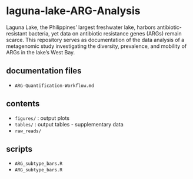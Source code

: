 # laguna-lake-ARG-Analysis
Laguna Lake, the Philippines’ largest freshwater lake, harbors antibiotic-resistant bacteria, yet data on antibiotic resistance genes (ARGs) remain scarce. This repository serves as documentation of the data analysis of a metagenomic study investigating the diversity, prevalence, and mobility of ARGs in the lake’s West Bay.

## documentation files
- `ARG-Quantification-Workflow.md`
## contents
- `figures/` : output plots
- `tables/` : output tables - supplementary data
- `raw_reads/`

## scripts
- `ARG_subtype_bars.R`
- `ARG_subtype_bars.R`
